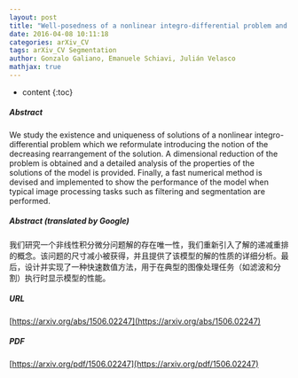 ```yaml
---
layout: post
title: "Well-posedness of a nonlinear integro-differential problem and its rearranged formulation"
date: 2016-04-08 10:11:18
categories: arXiv_CV
tags: arXiv_CV Segmentation
author: Gonzalo Galiano, Emanuele Schiavi, Julián Velasco
mathjax: true
---
```


* content
{:toc}

##### Abstract
We study the existence and uniqueness of solutions of a nonlinear integro-differential problem which we reformulate introducing the notion of the decreasing rearrangement of the solution. A dimensional reduction of the problem is obtained and a detailed analysis of the properties of the solutions of the model is provided. Finally, a fast numerical method is devised and implemented to show the performance of the model when typical image processing tasks such as filtering and segmentation are performed.

##### Abstract (translated by Google)
我们研究一个非线性积分微分问题解的存在唯一性，我们重新引入了解的递减重排的概念。该问题的尺寸减小被获得，并且提供了该模型的解的性质的详细分析。最后，设计并实现了一种快速数值方法，用于在典型的图像处理任务（如滤波和分割）执行时显示模型的性能。

##### URL
[https://arxiv.org/abs/1506.02247](https://arxiv.org/abs/1506.02247)

##### PDF
[https://arxiv.org/pdf/1506.02247](https://arxiv.org/pdf/1506.02247)

